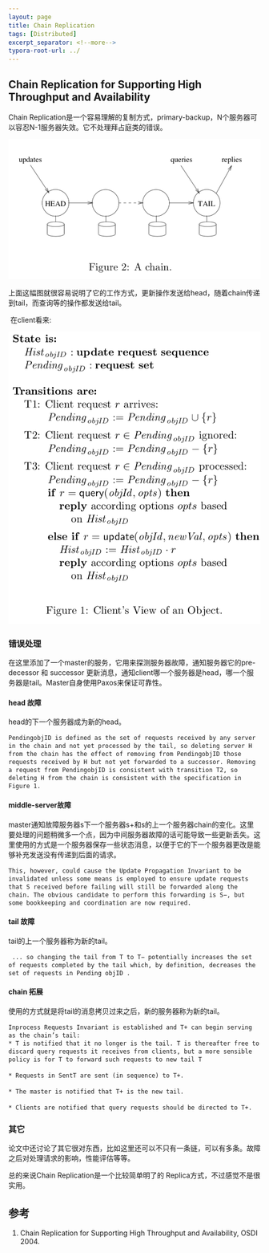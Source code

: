 ```yaml
---
layout: page
title: Chain Replication
tags: [Distributed]
excerpt_separator: <!--more-->
typora-root-url: ../
---
```




## Chain Replication for Supporting High Throughput and Availability 

  Chain Replication是一个容易理解的复制方式，primary-backup，N个服务器可以容忍N-1服务器失效。它不处理拜占庭类的错误。

![chian-replication-chain](/assets/img/chian-replication-chain.png)

   上面这幅图就很容易说明了它的工作方式，更新操作发送给head，随着chain传递到tail，而查询等的操作都发送给tail。

​    在client看来:

![chain-replication-client-view](/assets/img/chain-replication-client-view.png)



### 错误处理

  在这里添加了一个master的服务，它用来探测服务器故障，通知服务器它的pre-decessor 和 successor 更新消息，通知client哪一个服务器是head，哪一个服务器是tail。Master自身使用Paxos来保证可靠性。



#### head 故障

   head的下一个服务器成为新的head。

```
PendingobjID is defined as the set of requests received by any server in the chain and not yet processed by the tail, so deleting server H from the chain has the effect of removing from PendingobjID those requests received by H but not yet forwarded to a successor. Removing a request from PendingobjID is consistent with transition T2, so deleting H from the chain is consistent with the specification in Figure 1.
```



#### middle-server故障

  master通知故障服务器s下一个服务器s+和s的上一个服务器chain的变化。这里要处理的问题稍微多一个点，因为中间服务器故障的话可能导致一些更新丢失。这里使用的方式是一个服务器保存一些状态消息，以便于它的下一个服务器更改是能够补充发送没有传递到后面的请求。	

```
This, however, could cause the Update Propagation Invariant to be invalidated unless some means is employed to ensure update requests that S received before failing will still be forwarded along the chain. The obvious candidate to perform this forwarding is S−, but some bookkeeping and coordination are now required.
```



#### tail 故障

 tail的上一个服务器称为新的tail。

```
 ... so changing the tail from T to T− potentially increases the set of requests completed by the tail which, by definition, decreases the set of requests in Pending objID . 
```



#### chain 拓展

   使用的方式就是将tail的消息拷贝过来之后，新的服务器称为新的tail。

```
Inprocess Requests Invariant is established and T+ can begin serving as the chain’s tail:
* T is notified that it no longer is the tail. T is thereafter free to discard query requests it receives from clients, but a more sensible policy is for T to forward such requests to new tail T

* Requests in SentT are sent (in sequence) to T+.

* The master is notified that T+ is the new tail.

* Clients are notified that query requests should be directed to T+.
```



### 其它

​     论文中还讨论了其它很对东西，比如这里还可以不只有一条链，可以有多条。故障之后对处理请求的影响，性能评估等等。

   总的来说Chain Replication是一个比较简单明了的 Replica方式，不过感觉不是很实用。



## 参考

1. Chain Replication for Supporting High Throughput and Availability, OSDI 2004.

